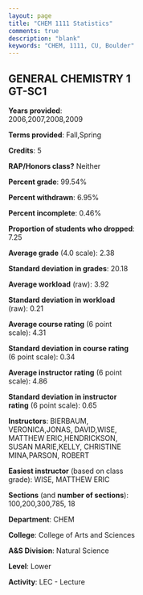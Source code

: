 ```yaml
---
layout: page
title: "CHEM 1111 Statistics"
comments: true
description: "blank"
keywords: "CHEM, 1111, CU, Boulder"
--- 
```

<head>
<script src="https://ajax.googleapis.com/ajax/libs/jquery/2.1.3/jquery.min.js"></script>
<script src="https://dl.dropboxusercontent.com/s/pc42nxpaw1ea4o9/highcharts.js?dl=0"></script>
<!-- <script src="../assets/js/highcharts.js"></script> -->
<style type="text/css">@font-face {
	font-family: "Bebas Neue";
	src: url(https://www.filehosting.org/file/details/544349/BebasNeue%20Regular.otf) format("opentype");
	}
	h1.Bebas { 
		font-family: "Bebas Neue", Verdana, Tahoma;
	}
</style>
</head>
<body>
	<div id="container" style="float: right; width: 45%; height: 88%; margin-left: 2.5%; margin-right: 2.5%;"></div>
	<script language="JavaScript">
		$(document).ready(function() {
		var chart = {type: 'column'};
		var title = {text: 'Grade Distribution'};
		var xAxis = {categories: ['A','B','C','D','F'],crosshair: true};
		var yAxis = {min: 0,title: {text: 'Percentage'}};
		var tooltip = {headerFormat: '<center><b><span style="font-size:20px">{point.key}</span></b></center>',
		               pointFormat: '<td style="padding:0"><b>{point.y:.1f}%</b></td>',
		               footerFormat: '</table>',shared: true,useHTML: true};
		var plotOptions = {column: {pointPadding: 0.0,borderWidth: 0}};  
		var credits = {enabled: false};var series= [{name: 'Percent',data: [12.55,31.66,36.7,12.89,6.19,]}];
		var json = {};
		json.chart = chart;
		json.title = title;
		json.tooltip = tooltip;
		json.xAxis = xAxis;
		json.yAxis = yAxis;  
		json.series = series;
		json.plotOptions = plotOptions;  
		json.credits = credits;
		$('#container').highcharts(json);
	});
	</script>
</body>
			   
## GENERAL CHEMISTRY 1 GT-SC1

**Years provided**: 2006,2007,2008,2009

**Terms provided**: Fall,Spring

**Credits**: 5

**RAP/Honors class?** Neither

**Percent grade**: 99.54%

**Percent withdrawn**: 6.95%

**Percent incomplete**: 0.46%

**Proportion of students who dropped**: 7.25

**Average grade** (4.0 scale): 2.38

**Standard deviation in grades**: 20.18

**Average workload** (raw): 3.92

**Standard deviation in workload** (raw): 0.21

**Average course rating** (6 point scale): 4.31

**Standard deviation in course rating** (6 point scale): 0.34

**Average instructor rating** (6 point scale): 4.86

**Standard deviation in instructor rating** (6 point scale): 0.65

**Instructors**: BIERBAUM, VERONICA,JONAS, DAVID,WISE, MATTHEW ERIC,HENDRICKSON, SUSAN MARIE,KELLY, CHRISTINE MINA,PARSON, ROBERT

**Easiest instructor** (based on class grade): WISE, MATTHEW ERIC

**Sections** (and **number of sections**): 100,200,300,785, 18

**Department**: CHEM

**College**: College of Arts and Sciences

**A&S Division**: Natural Science

**Level**: Lower

**Activity**: LEC - Lecture